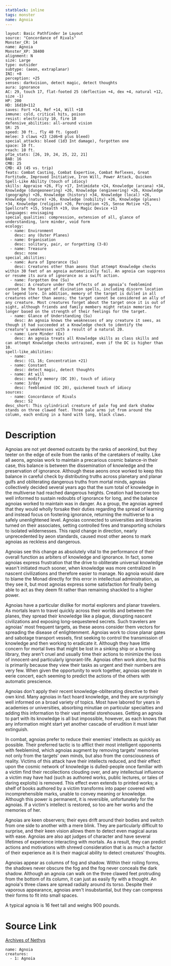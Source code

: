 ```yaml
---
statblock: inline
tags: monster
name: Agnoia
---
```

```statblock
layout: Basic Pathfinder 1e Layout
source: "Concordance of Rivals"
Monster_CR: 14
name: Agnoia
Monster_XP: 38400
alignment: N
size: Large
type: outsider
subtype: (aeon, extraplanar)
INI: +8
perception: +25
senses: darkvision, detect magic, detect thoughts
aura: ignorance
AC: 29, touch 17, flat-footed 25 (deflection +4, dex +4, natural +12, size -1)
HP: 200
HD: 16d10+112
saves: Fort +14, Ref +14, Will +18
immune: cold, critical hits, poison
resist: electricity 10, fire 10
defensive_abilities: all-around vision
SR: 25
speed: 30 ft., fly 40 ft. (good)
melee: 3 claws +23 (2d6+8 plus bleed)
special_attacks: bleed (1d3 Int damage), forgotten one
space: 10 ft.
reach: 10 ft.
pf1e_stats: [26, 19, 24, 25, 22, 21]
BAB: 16
CMB: 25
CMD: 43 (45 vs. trip)
feats: Combat Casting, Combat Expertise, Combat Reflexes, Great Fortitude, Improved Initiative, Iron Will, Power Attack, Quicken Spell-Like Ability (touch of idiocy)
skills: Appraise +26, Fly +17, Intimidate +24, Knowledge (arcana) +34, Knowledge (dungeoneering) +26, Knowledge (engineering) +26, Knowledge (geography) +26, Knowledge (history) +34, Knowledge (local) +26, Knowledge (nature) +26, Knowledge (nobility) +26, Knowledge (planes) +34, Knowledge (religion) +26, Perception +25, Sense Motive +25, Spellcraft +15, Stealth +19, Use Magic Device +13
languages: envisaging
special_qualities: compression, extension of all, glance of understanding, lore minder, void form
ecology:
  - name: Environment
    desc: any (Outer Planes)
  - name: Organisation
    desc: solitary, pair, or forgetting (3-8)
  - name: Treasure
    desc: none
special_abilities:
  - name: Aura of Ignorance (Su)
    desc: Creatures other than aeons that attempt Knowledge checks within 30 feet of an agnoia automatically fail. An agnoia can suppress or resume its aura of ignorance as a swift action.
  - name: Forgotten One (Su)
    desc: A creature under the effects of an agnoia’s feeblemind cannot be the target of divination spells, including discern location or legend lore. In addition, memory of the target is dulled in all creatures other than aeons; the target cannot be considered an ally of any creature. Most creatures forget about the target once it is out of sight, although friends and family members might retain memories for longer based on the strength of their feelings for the target.
  - name: Glance of Understanding (Su)
    desc: An agnoia knows the weaknesses of any creature it sees, as though it had succeeded at a Knowledge check to identify the creature’s weaknesses with a result of a natural 20.
  - name: Lore Minder (Ex)
    desc: An agnoia treats all Knowledge skills as class skills and can attempt Knowledge checks untrained, even if the DC is higher than 10.
spell-like_abilities:
  - name:
    desc: (CL 16; Concentration +21)
  - name: Constant
    desc: detect magic, detect thoughts
  - name: At will
    desc: modify memory (DC 19), touch of idiocy
  - name: 3/day
    desc: feeblemind (DC 20), quickened touch of idiocy
sources:
  - name: Concordance of Rivals
    desc: 52
desc_short: This cylindrical creature of pale fog and dark shadow stands on three clawed feet. Three pale arms jut from around the column, each ending in a hand with long, black claws.
```
# Description
Agnoias are not yet deemed outcasts by the ranks of aeonkind, but they teeter on the edge of exile from the ranks of the caretakers of reality. Like all aeons, agnoias work to maintain a precarious cosmic balance-in their case, this balance is between the dissemination of knowledge and the preservation of ignorance. Although these aeons once worked to keep this balance in careful check by distributing truths across planetary and planar gulfs and obliterating dangerous truths from mortal minds, agnoias collectively decided several years ago that the sum total of knowledge in the multiverse had reached dangerous heights. Creation had become too well informed to sustain redoubts of ignorance for long, and the balance agnoias worked to maintain was in danger. As a group, the agnoias agreed that they would wholly forsake their duties regarding the spread of learning and instead focus on fostering ignorance, returning the multiverse to a safely unenlightened level. Agnoias connected to universities and libraries turned on their associates, setting controlled fires and transporting scholars to isolated wildernesses. This rapid change in direction, nearly unprecedented by aeon standards, caused most other aeons to mark agnoias as reckless and dangerous.

 Agnoias see this change as absolutely vital to the performance of their overall function as arbiters of knowledge and ignorance. In fact, some agnoias express frustration that the drive to obliterate universal knowledge wasn't initiated much sooner, when knowledge was more centralized in nascent civilizations and therefore easier to manage. No agnoia would dare to blame the Monad directly for this error in intellectual administration, as they see it, but most agnoias express some satisfaction for finally being able to act as they deem fit rather than remaining shackled to a higher power.

 Agnoias have a particular dislike for mortal explorers and planar travelers. As mortals learn to travel quickly across their worlds and between the planes, they spread their knowledge like a plague, disrupting nascent civilizations and exposing long-sequestered secrets. Such travelers are agnoias' most frequent targets, as these aeons consider them vectors for spreading the disease of enlightenment. Agnoias work to close planar gates and sabotage transport vessels, first seeking to control the transmission of knowledge and then working to eradicate it. Although they have little concern for mortal lives that might be lost in a sinking ship or a burning library, they aren't cruel and usually time their actions to minimize the loss of innocent-and particularly ignorant-life. Agnoias often work alone, but this is primarily because they view their tasks as urgent and their numbers are very few. When given the opportunity to work together, agnoias operate in eerie concert, each seeming to predict the actions of the others with automatic prescience.

 Agnoias don't apply their recent knowledge-obliterating directive to their own kind. Many agnoias in fact hoard knowledge, and they are surprisingly well informed on a broad variety of topics. Most have labored for years in academies or universities, absorbing minutiae on particular specialties and adding this information to their vast mental storehouses. Getting an agnoia to part with its knowledge is all but impossible, however, as each knows that any information might start yet another cascade of erudition it must later extinguish.

 In combat, agnoias prefer to reduce their enemies' intellects as quickly as possible. Their preferred tactic is to afflict their most intelligent opponents with feeblemind, which agnoias augment by removing targets' memories not only from the targets' own minds, but also from the consciousness of reality. Victims of this attack have their intellects reduced, and their effect upon the cosmic network of knowledge is dulled-people once familiar with a victim find their recollections clouding over, and any intellectual influence a victim may have had (such as authored works, public lectures, or tales of daring exploits) is removed. This effect even extends to printed works; a shelf of books authored by a victim transforms into paper covered with incomprehensible marks, unable to convey meaning or knowledge. Although this power is permanent, it is reversible, unfortunately for the agnoias. If a victim's intellect is restored, so too are her works and the memories of her.

 Agnoias are keen observers; their eyes drift around their bodies and switch from one side to another with a mere blink. They are particularly difficult to surprise, and their keen vision allows them to detect even magical auras with ease. Agnoias are also apt judges of character and have several lifetimes of experience interacting with mortals. As a result, they can predict actions and motivations with shrewd consideration that is as much a factor of their experience as it is their magical ability to detect creatures' thoughts.

 Agnoias appear as columns of fog and shadow. Within their roiling forms, the shadows never obscure the fog and the fog never conceals the dark shadow. Although an agnoia can walk on the three clawed feet protruding from the bottom of its column, it can just as easily fly with a thought. An agnoia's three claws are spread radially around its torso. Despite their vaporous appearance, agnoias aren't insubstantial, but they can compress their forms to fit into small spaces.

 A typical agnoia is 16 feet tall and weighs 900 pounds.
# Source Link
[Archives of Nethys](https://aonprd.com/MonsterDisplay.aspx?ItemName=Agnoia)
```encounter-table
name: Agnoia
creatures:
  - 1: Agnoia
```
